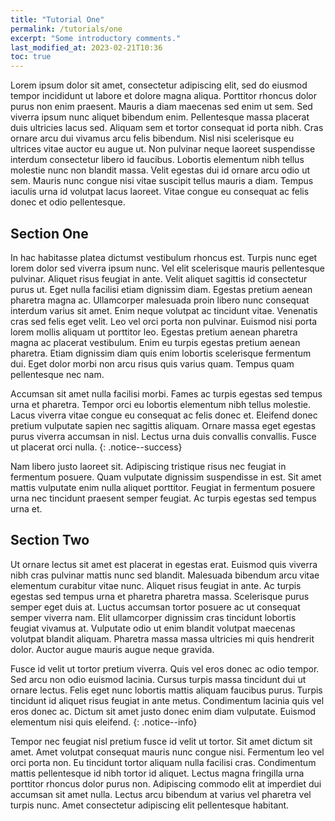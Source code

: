 ```yaml
---
title: "Tutorial One"
permalink: /tutorials/one
excerpt: "Some introductory comments."
last_modified_at: 2023-02-21T10:36
toc: true
---
```


Lorem ipsum dolor sit amet, consectetur adipiscing elit, sed do eiusmod tempor incididunt ut labore et dolore magna aliqua. Porttitor rhoncus dolor purus non enim praesent. Mauris a diam maecenas sed enim ut sem. Sed viverra ipsum nunc aliquet bibendum enim. Pellentesque massa placerat duis ultricies lacus sed. Aliquam sem et tortor consequat id porta nibh. Cras ornare arcu dui vivamus arcu felis bibendum. Nisl nisi scelerisque eu ultrices vitae auctor eu augue ut. Non pulvinar neque laoreet suspendisse interdum consectetur libero id faucibus. Lobortis elementum nibh tellus molestie nunc non blandit massa. Velit egestas dui id ornare arcu odio ut sem. Mauris nunc congue nisi vitae suscipit tellus mauris a diam. Tempus iaculis urna id volutpat lacus laoreet. Vitae congue eu consequat ac felis donec et odio pellentesque.

## Section One

In hac habitasse platea dictumst vestibulum rhoncus est. Turpis nunc eget lorem dolor sed viverra ipsum nunc. Vel elit scelerisque mauris pellentesque pulvinar. Aliquet risus feugiat in ante. Velit aliquet sagittis id consectetur purus ut. Eget nulla facilisi etiam dignissim diam. Egestas pretium aenean pharetra magna ac. Ullamcorper malesuada proin libero nunc consequat interdum varius sit amet. Enim neque volutpat ac tincidunt vitae. Venenatis cras sed felis eget velit. Leo vel orci porta non pulvinar. Euismod nisi porta lorem mollis aliquam ut porttitor leo. Egestas pretium aenean pharetra magna ac placerat vestibulum. Enim eu turpis egestas pretium aenean pharetra. Etiam dignissim diam quis enim lobortis scelerisque fermentum dui. Eget dolor morbi non arcu risus quis varius quam. Tempus quam pellentesque nec nam.

Accumsan sit amet nulla facilisi morbi. Fames ac turpis egestas sed tempus urna et pharetra. Tempor orci eu lobortis elementum nibh tellus molestie. Lacus viverra vitae congue eu consequat ac felis donec et. Eleifend donec pretium vulputate sapien nec sagittis aliquam. Ornare massa eget egestas purus viverra accumsan in nisl. Lectus urna duis convallis convallis. Fusce ut placerat orci nulla. 
{: .notice--success}

Nam libero justo laoreet sit. Adipiscing tristique risus nec feugiat in fermentum posuere. Quam vulputate dignissim suspendisse in est. Sit amet mattis vulputate enim nulla aliquet porttitor. Feugiat in fermentum posuere urna nec tincidunt praesent semper feugiat. Ac turpis egestas sed tempus urna et.

## Section Two

Ut ornare lectus sit amet est placerat in egestas erat. Euismod quis viverra nibh cras pulvinar mattis nunc sed blandit. Malesuada bibendum arcu vitae elementum curabitur vitae nunc. Aliquet risus feugiat in ante. Ac turpis egestas sed tempus urna et pharetra pharetra massa. Scelerisque purus semper eget duis at. Luctus accumsan tortor posuere ac ut consequat semper viverra nam. Elit ullamcorper dignissim cras tincidunt lobortis feugiat vivamus at. Vulputate odio ut enim blandit volutpat maecenas volutpat blandit aliquam. Pharetra massa massa ultricies mi quis hendrerit dolor. Auctor augue mauris augue neque gravida. 

Fusce id velit ut tortor pretium viverra. Quis vel eros donec ac odio tempor. Sed arcu non odio euismod lacinia. Cursus turpis massa tincidunt dui ut ornare lectus. Felis eget nunc lobortis mattis aliquam faucibus purus. 
Turpis tincidunt id aliquet risus feugiat in ante metus. Condimentum lacinia quis vel eros donec ac. Dictum sit amet justo donec enim diam vulputate. Euismod elementum nisi quis eleifend.
{: .notice--info}

Tempor nec feugiat nisl pretium fusce id velit ut tortor. Sit amet dictum sit amet. Amet volutpat consequat mauris nunc congue nisi. Fermentum leo vel orci porta non. Eu tincidunt tortor aliquam nulla facilisi cras. Condimentum mattis pellentesque id nibh tortor id aliquet. Lectus magna fringilla urna porttitor rhoncus dolor purus non. Adipiscing commodo elit at imperdiet dui accumsan sit amet nulla. Lectus arcu bibendum at varius vel pharetra vel turpis nunc. Amet consectetur adipiscing elit pellentesque habitant.

